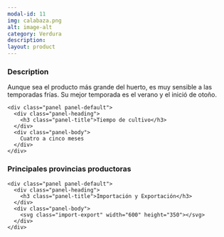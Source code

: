 ```yaml
---
modal-id: 11
img: calabaza.png
alt: image-alt
category: Verdura
description:
layout: product
---
```


<div class="row">
  <div class="col-md-6">
    <div class="panel panel-default">
      <div class="panel-heading">
        <h3 class="panel-title">Description</h3>
      </div>
      <div class="panel-body">
        Aunque sea el producto más grande del huerto, es muy sensible a las temporadas frías. Su mejor temporada es el verano y el inició de otoño.
      </div>
    </div>

    <div class="panel panel-default">
      <div class="panel-heading">
        <h3 class="panel-title">Tiempo de cultivo</h3>
      </div>
      <div class="panel-body">
        Cuatro a cinco meses
      </div>
    </div>
  </div>
  <div class="col-md-6">
    <div class="panel panel-default">
      <div class="panel-heading">
        <h3 class="panel-title">Principales provincias productoras</h3>
      </div>
      <div class="panel-body">
        <div class="chart"></div>
      </div>
    </div>

    <div class="panel panel-default">
      <div class="panel-heading">
        <h3 class="panel-title">Importación y Exportación</h3>
      </div>
      <div class="panel-body">
        <svg class="import-export" width="600" height="350"></svg>
      </div>
    </div>
  </div>
</div>
